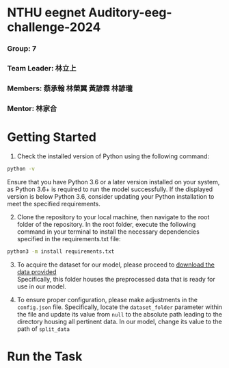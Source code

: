 NTHU eegnet Auditory-eeg-challenge-2024
=======================================
### Group: 7
### Team Leader: 林立上
### Members: 蔡承翰 林榮翼 黃諺霖 林諺瓏
### Mentor: 林家合

# Getting Started

1. Check the installed version of Python using the following command:
```bash
python -v
```
Ensure that you have Python 3.6 or a later version installed on your system, as Python 3.6+ is required to run the model successfully. If the displayed version is below Python 3.6, consider updating your Python installation to meet the specified requirements.

2. Clone the repository to your local machine, then navigate to the root folder of the repository. In the root folder, execute the following command in your terminal to install the necessary dependencies specified in the requirements.txt file:
```bash
python3 -m install requirements.txt
```

3. To acquire the dataset for our model, please proceed to [download the data provided](https://drive.google.com/file/d/19oTqfCzovGbtwqHMtIEZL_8XFRGmmwU1/view?usp=sharing)  
Specifically, this folder houses the preprocessed data that is ready for use in our model.

4. To ensure proper configuration, please make adjustments in the `config.json` file. 
Specifically, locate the `dataset_folder` parameter within the file and update its value from `null` to the absolute path leading to the directory housing all pertinent data. In our model, change its value to the path of `split_data`

# Run the Task
